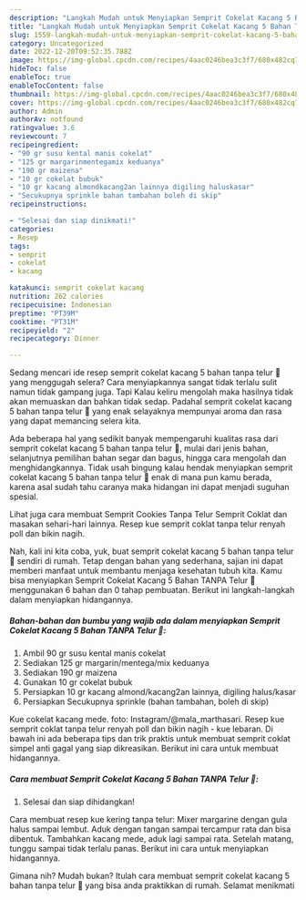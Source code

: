 ```yaml
---
description: "Langkah Mudah untuk Menyiapkan Semprit Cokelat Kacang 5 Bahan TANPA Telur 🌰{ yang Menggugah Selera,  Menu Buat lebaran"
title: "Langkah Mudah untuk Menyiapkan Semprit Cokelat Kacang 5 Bahan TANPA Telur 🌰{ yang Menggugah Selera,  Menu Buat lebaran"
slug: 1559-langkah-mudah-untuk-menyiapkan-semprit-cokelat-kacang-5-bahan-tanpa-telur-yang-menggugah-selera-menu-buat-lebaran
category: Uncategorized
date: 2022-12-20T09:52:35.788Z
image: https://img-global.cpcdn.com/recipes/4aac0246bea3c3f7/680x482cq70/semprit-cokelat-kacang-5-bahan-tanpa-telur-foto-resep-utama.jpg
hideToc: false
enableToc: true
enableTocContent: false
thumbnail: https://img-global.cpcdn.com/recipes/4aac0246bea3c3f7/680x482cq70/semprit-cokelat-kacang-5-bahan-tanpa-telur-foto-resep-utama.jpg
cover: https://img-global.cpcdn.com/recipes/4aac0246bea3c3f7/680x482cq70/semprit-cokelat-kacang-5-bahan-tanpa-telur-foto-resep-utama.jpg
author: Admin
authorAv: notfound
ratingvalue: 3.6
reviewcount: 7
recipeingredient:
- "90 gr susu kental manis cokelat"
- "125 gr margarinmentegamix keduanya"
- "190 gr maizena"
- "10 gr cokelat bubuk"
- "10 gr kacang almondkacang2an lainnya digiling haluskasar"
- "Secukupnya sprinkle bahan tambahan boleh di skip"
recipeinstructions:

- "Selesai dan siap dinikmati!"
categories:
- Resep
tags:
- semprit
- cokelat
- kacang

katakunci: semprit cokelat kacang 
nutrition: 262 calories
recipecuisine: Indonesian
preptime: "PT39M"
cooktime: "PT31M"
recipeyield: "2"
recipecategory: Dinner

---
```



Sedang mencari ide resep semprit cokelat kacang 5 bahan tanpa telur 🌰 yang menggugah selera? Cara menyiapkannya sangat tidak terlalu sulit namun tidak gampang juga. Tapi Kalau keliru mengolah maka hasilnya tidak akan memuaskan dan bahkan tidak sedap. Padahal semprit cokelat kacang 5 bahan tanpa telur 🌰 yang enak selayaknya mempunyai aroma dan rasa yang dapat memancing selera kita.


Ada beberapa hal yang sedikit banyak mempengaruhi kualitas rasa dari semprit cokelat kacang 5 bahan tanpa telur 🌰, mulai dari jenis bahan, selanjutnya pemilihan bahan segar dan bagus, hingga cara mengolah dan menghidangkannya. Tidak usah bingung kalau hendak menyiapkan semprit cokelat kacang 5 bahan tanpa telur 🌰 enak di mana pun kamu berada, karena asal sudah tahu caranya maka hidangan ini dapat menjadi suguhan spesial.

Lihat juga cara membuat Semprit Cookies Tanpa Telur Semprit Coklat dan masakan sehari-hari lainnya. Resep kue semprit coklat tanpa telur renyah poll dan bikin nagih.


Nah, kali ini kita coba, yuk, buat semprit cokelat kacang 5 bahan tanpa telur 🌰 sendiri di rumah. Tetap dengan bahan yang sederhana, sajian ini dapat memberi manfaat untuk membantu menjaga kesehatan tubuh kita. Kamu bisa menyiapkan Semprit Cokelat Kacang 5 Bahan TANPA Telur 🌰 menggunakan 6 bahan dan 0 tahap pembuatan. Berikut ini langkah-langkah dalam menyiapkan hidangannya.

<!--inarticleads1-->

##### Bahan-bahan dan bumbu yang wajib ada dalam menyiapkan Semprit Cokelat Kacang 5 Bahan TANPA Telur 🌰:

1. Ambil 90 gr susu kental manis cokelat
1. Sediakan 125 gr margarin/mentega/mix keduanya
1. Sediakan 190 gr maizena
1. Gunakan 10 gr cokelat bubuk
1. Persiapkan 10 gr kacang almond/kacang2an lainnya, digiling halus/kasar
1. Persiapkan Secukupnya sprinkle (bahan tambahan, boleh di skip)


Kue cokelat kacang mede. foto: Instagram/@mala_marthasari. Resep kue semprit coklat tanpa telur renyah poll dan bikin nagih - kue lebaran. Di bawah ini ada beberapa tips dan trik praktis untuk membuat semprit coklat simpel anti gagal yang siap dikreasikan. Berikut ini cara untuk membuat hidangannya. 

<!--inarticleads2-->

##### Cara membuat Semprit Cokelat Kacang 5 Bahan TANPA Telur 🌰:


1. Selesai dan siap dihidangkan!

Cara membuat resep kue kering tanpa telur: Mixer margarine dengan gula halus sampai lembut. Aduk dengan tangan sampai tercampur rata dan bisa dibentuk. Tambahkan kacang mede, aduk lagi sampai rata. Setelah matang, tunggu sampai tidak terlalu panas. Berikut ini cara untuk menyiapkan hidangannya. 

Gimana nih? Mudah bukan? Itulah cara membuat semprit cokelat kacang 5 bahan tanpa telur 🌰 yang bisa anda praktikkan di rumah. Selamat menikmati
